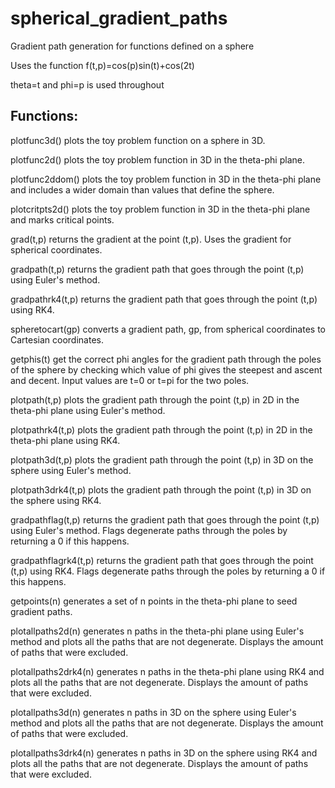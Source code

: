 # spherical_gradient_paths
Gradient path generation for functions defined on a sphere

Uses the function f(t,p)=cos(p)sin(t)+cos(2t)

theta=t and phi=p is used throughout

Functions:
-----------------------------------------------
plotfunc3d() plots the toy problem function on a sphere in 3D.

plotfunc2d() plots the toy problem function in 3D in the theta-phi plane.

plotfunc2ddom() plots the toy problem function in 3D in the theta-phi plane and includes a wider domain than values that define the sphere.

plotcritpts2d() plots the toy problem function in 3D in the theta-phi plane and marks critical points.

grad(t,p) returns the gradient at the point (t,p). Uses the gradient for spherical coordinates.

gradpath(t,p) returns the gradient path that goes through the point (t,p) using Euler's method.

gradpathrk4(t,p) returns the gradient path that goes through the point (t,p) using RK4.

spheretocart(gp) converts a gradient path, gp, from spherical coordinates to Cartesian coordinates.

getphis(t) get the correct phi angles for the gradient path through the poles of the sphere by checking which value of phi gives the steepest and ascent and decent. Input values are t=0 or t=pi for the two poles. 

plotpath(t,p) plots the gradient path through the point (t,p) in 2D in the theta-phi plane using Euler's method.

plotpathrk4(t,p) plots the gradient path through the point (t,p) in 2D in the theta-phi plane using RK4.

plotpath3d(t,p) plots the gradient path through the point (t,p) in 3D on the sphere using Euler's method.

plotpath3drk4(t,p) plots the gradient path through the point (t,p) in 3D on the sphere using RK4.

gradpathflag(t,p) returns the gradient path that goes through the point (t,p) using Euler's method. Flags degenerate paths through the poles by returning a 0 if this happens.

gradpathflagrk4(t,p) returns the gradient path that goes through the point (t,p) using RK4. Flags degenerate paths through the poles by returning a 0 if this happens.

getpoints(n) generates a set of n points in the theta-phi plane to seed gradient paths.

plotallpaths2d(n) generates n paths in the theta-phi plane using Euler's method and plots all the paths that are not degenerate. Displays the amount of paths that were excluded.

plotallpaths2drk4(n) generates n paths in the theta-phi plane using RK4 and plots all the paths that are not degenerate. Displays the amount of paths that were excluded.

plotallpaths3d(n) generates n paths in 3D on the sphere using Euler's method and plots all the paths that are not degenerate. Displays the amount of paths that were excluded.

plotallpaths3drk4(n) generates n paths in 3D on the sphere using RK4 and plots all the paths that are not degenerate. Displays the amount of paths that were excluded.
